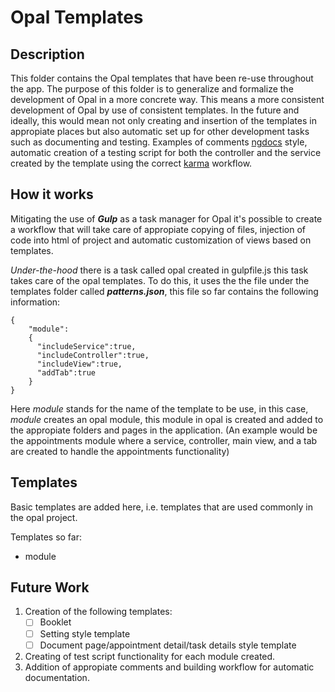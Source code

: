 # Opal Templates

## Description

This folder contains the Opal templates that have been re-use throughout the app. The purpose of this folder is to generalize and formalize the development of Opal in a more concrete way. This means a more consistent development of Opal by use of consistent templates. In the future and ideally, this would mean not only creating and insertion of the templates in appropiate places but also automatic set up for other development tasks such as documenting and testing. Examples of comments [ngdocs](https://github.com/angular/angular.js/wiki/Writing-AngularJS-Documentation) style, automatic creation of a testing script for both the controller and the service created by the template using the correct [karma](https://karma-runner.github.io/1.0/index.html) workflow.

## How it works

Mitigating the use of ***Gulp*** as a task manager for Opal it's possible to create a workflow that will take care of appropiate copying of files, injection of code into html of project and automatic customization of views based on templates. 

_Under-the-hood_ there is a task called opal created in gulpfile.js this task takes care of the opal templates. To do this, it uses the the file under the templates folder called ***patterns.json***, this file so far contains the following information:
```
{
    "module":
    {
      "includeService":true,
      "includeController":true,
      "includeView":true,
      "addTab":true
    }
}
```
Here _module_ stands for the name of the template to be use, in this case, _module_ creates an opal module, this module  in opal is created and added to the appropiate folders and pages in the application.
(An example would be the appointments module where a service, controller, main view, and a tab are created to handle the appointments functionality)

## Templates
Basic templates are added here, i.e. templates that are used commonly in the opal project.

Templates so far:
- module

## Future Work
1. Creation of the following templates:
    - [ ] Booklet
    - [ ] Setting style template
    - [ ] Document page/appointment detail/task details style template

2. Creating of test script functionality for each module created.
3. Addition of appropiate comments and building workflow for automatic documentation.

 